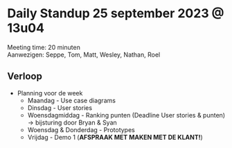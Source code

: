 # Daily Standup 25 september 2023 @ 13u04

Meeting time: 20 minuten  
Aanwezigen: Seppe, Tom, Matt, Wesley, Nathan, Roel
<!-- Story points done: /   -->

## Verloop

- Planning voor de week
  - Maandag -  Use case diagrams
  - Dinsdag - User stories
  - Woensdagmiddag - Ranking punten (Deadline User stories & punten) -> bijsturing door Bryan & Syan
  - Woensdag & Donderdag - Prototypes
  - Vrijdag - Demo 1 (**AFSPRAAK MET MAKEN MET DE KLANT!**)
